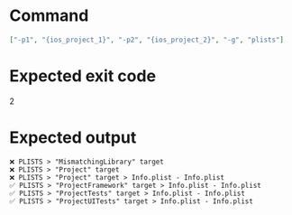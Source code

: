 # Command
```json
["-p1", "{ios_project_1}", "-p2", "{ios_project_2}", "-g", "plists"]
```

# Expected exit code
2

# Expected output
```
❌ PLISTS > "MismatchingLibrary" target
❌ PLISTS > "Project" target
❌ PLISTS > "Project" target > Info.plist - Info.plist
✅ PLISTS > "ProjectFramework" target > Info.plist - Info.plist
✅ PLISTS > "ProjectTests" target > Info.plist - Info.plist
✅ PLISTS > "ProjectUITests" target > Info.plist - Info.plist


```
